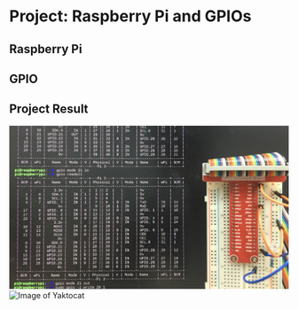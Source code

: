 # Project: Raspberry Pi and GPIOs
## Raspberry Pi

## GPIO

## Project Result
![gpio readall](gpio-readall.jpg)
![Image of Yaktocat](result-blinking-led.gif)